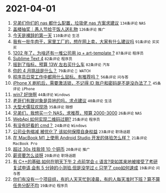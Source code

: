 # 2021-04-01

1. [兄弟们你们的 nas 都什么配置，垃圾佬 nas 方案求建议](https://www.v2ex.com/t/767176) `134条评论` `NAS`
1. [盖楼抽奖｜愚人节给干饭人送礼物](https://www.v2ex.com/t/767227) `126条评论` `推广`
1. [今天是裸辞的第一天](https://www.v2ex.com/t/767059) `110条评论` `生活`
1. [我有一批牛肉干，家里工厂的，想在网上卖，大家有什么建议吗](https://www.v2ex.com/t/767086) `91条评论` `买买买`
1. [1202 年了，为啥还有一堆公司用 jq + art-template ?](https://www.v2ex.com/t/767111) `87条评论` `程序员`
1. [Sublime Text 4](https://www.v2ex.com/t/767077) `82条评论` `程序员`
1. [摇到了指标，预算 13W 左右买什么车](https://www.v2ex.com/t/767138) `82条评论` `汽车`
1. [你的 4 月挑战是什么？](https://www.v2ex.com/t/767128) `79条评论` ` WATCH`
1. [程序员日常工作中都用什么鼠标。有推荐吗？](https://www.v2ex.com/t/767106) `56条评论` `问与答`
1. [iPhone X 刷机后，需要激活锁，不记得 ID 账户和密码是不是没办法了？](https://www.v2ex.com/t/767143) `45条评论` `iPhone`
1. [win7 好快啊](https://www.v2ex.com/t/767250) `44条评论` `Windows`
1. [老哥们有跟对象是异地的吗，求点建议](https://www.v2ex.com/t/767090) `40条评论` `生活`
1. [大型犬儒狂欢现场](https://www.v2ex.com/t/767297) `35条评论` `随想`
1. [兄弟们，我想买一个 NAS，求推荐，预算 2000-3000](https://www.v2ex.com/t/767232) `26条评论` `NAS`
1. [WebApi 如何实现二维码过期?](https://www.v2ex.com/t/767287) `25条评论` `程序员`
1. [有没有好看的 cmd？](https://www.v2ex.com/t/767167) `24条评论` `Windows`
1. [公司业务缩减 被优化了 该如何保障自身权益](https://www.v2ex.com/t/767285) `23条评论` `职场话题`
1. [在 MacBook M1 上使用 Android Studio 开发的体验怎么样？](https://www.v2ex.com/t/767183) `21条评论` `MacBook Pro`
1. [超过 30s 找我领 10 个铜币](https://www.v2ex.com/t/767178) `20条评论` `推广`
1. [薪资要怎么谈呀](https://www.v2ex.com/t/767072) `20条评论` `职场话题`
1. [有 C++的基础,如何在明天下午 2 点前学会 c 语言?突如其来地被接受了考研复试申请,会有 5 分钟的小测验.但是没学过 c 只学了 cpp如何速成](https://www.v2ex.com/t/767308) `19条评论` `问与答`
1. [你们有没有一个项目组，有的人天天忙到凌晨，有的人每天准时下班？算不算任务分配不均](https://www.v2ex.com/t/767306) `19条评论` `程序员`
